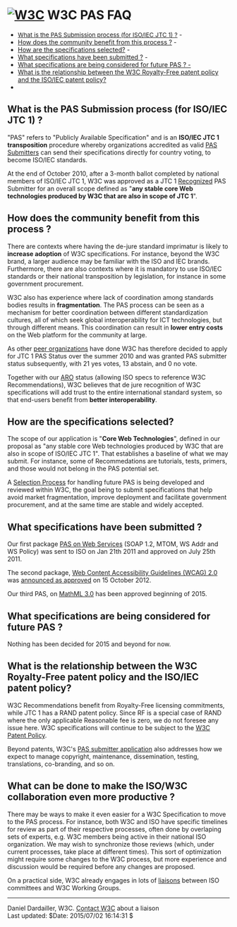 [![W3C](http://www.w3.org/Icons/w3c_home.png)](/) W3C PAS FAQ
=============================================================

-   <span style="font-size: 10pt">[What is the PAS Submission process (for ISO/IEC JTC 1) ?](#L373)</span> -
-   [How does the community benefit from this process ?](#L388) -
-   [How are the specifications selected?](#L416) -
-   [What specifications have been submitted ?](#L430) -
-   [What specifications are being considered for future PAS ? -](#L444)
-   [What is the relationship between the W3C Royalty-Free patent policy and the ISO/IEC patent policy?](#L450)
-   

What is the PAS Submission process (for ISO/IEC JTC 1) ?
--------------------------------------------------------

"PAS" refers to "Publicly Available Specification" and is an **ISO/IEC JTC 1 transposition** procedure whereby organizations accredited as valid [PAS Submitters](http://isotc.iso.org/livelink/livelink?func=ll&objId=8913248&objAction=browse&sort=name) can send their specifications directly for country voting, to become ISO/IEC standards.

At the end of October 2010, after a 3-month ballot completed by national members of ISO/IEC JTC 1, W3C was approved as a JTC 1 [Recognized](http://www.w3.org/2010/03/w3c-pas-submission.html) PAS Submitter for an overall scope defined as "**any stable core Web technologies produced by W3C that are also in scope of JTC 1**".

How does the community benefit from this process ?
--------------------------------------------------

There are contexts where having the de-jure standard imprimatur is likely to **increase adoption** of W3C specifications. For instance, beyond the W3C brand, a larger audience may be familiar with the ISO and IEC brands. Furthermore, there are also contexts where it is mandatory to use ISO/IEC standards or their national transposition by legislation, for instance in some government procurement.

W3C also has experience where lack of coordination among standards bodies results in **fragmentation**. The PAS process can be seen as a mechanism for better coordination between different standardization cultures, all of which seek global interoperability for ICT technologies, but through different means. This coordination can result in **lower entry costs** on the Web platform for the community at large.

As other [peer organizations](http://isotc.iso.org/livelink/livelink?func=ll&objId=2315468&objAction=Open&nexturl=%2Flivelink%2Flivelink%3Ffunc%3Dll%26objId%3D8913248%26objAction%3Dbrowse%26sort%3Dname) have done W3C has therefore decided to apply for JTC 1 PAS Status over the summer 2010 and was granted PAS submitter status subsequently, with 21 yes votes, 13 abstain, and 0 no vote.

Together with our [ARO](http://isotc.iso.org/livelink/livelink/fetch/2000/2122/327993/755080/5860393/Approved_RS_Originator_Organizations_AROs_.html?nodeid=7500268&vernum=0) status (allowing ISO specs to reference W3C Recommendations), W3C believes that de jure recognition of W3C specifications will add trust to the entire international standard system, so that end-users benefit from **better interoperability**.

How are the specifications selected?
------------------------------------

The scope of our application is "**Core Web Technologies**", defined in our proposal as "any stable core Web technologies produced by W3C that are also in scope of ISO/IEC JTC 1". That establishes a baseline of what we may submit. For instance, some of Recommedations are tutorials, tests, primers, and those would not belong in the PAS potential set.

A [Selection Process](http://www.w3.org/2010/07/potential-pas.html) for handling future PAS is being developed and reviewed within W3C, the goal being to submit specifications that help avoid market fragmentation, improve deployment and facilitate government procurement, and at the same time are stable and widely accepted.

What specifications have been submitted ?
-----------------------------------------

Our first package [PAS on Web Services](http://www.w3.org/2010/08/ws-pas.html) (SOAP 1.2, MTOM, WS Addr and WS Policy) was sent to ISO on Jan 21th 2011 and approved on July 25th 2011.

The second package, [Web Content Accessibility Guidelines (WCAG) 2.0](http://www.w3.org/tr/wcag20) was [announced as approved](http://www.w3.org/News/2012#entry-9590) on 15 October 2012.

Our third PAS, on [MathML 3.0](http://www.w3.org/blog/news/archives/4770?pk_campaign=feed&pk_kwd=mathml-3-0-becomes-isoiec-international-standard) has been approved beginning of 2015.

What specifications are being considered for future PAS ?
---------------------------------------------------------

Nothing has been decided for 2015 and beyond for now.

What is the relationship between the W3C Royalty-Free patent policy and the ISO/IEC patent policy?
--------------------------------------------------------------------------------------------------

W3C Recommendations benefit from Royalty-Free licensing commitments, while JTC 1 has a RAND patent policy. Since RF is a special case of RAND where the only applicable Reasonable fee is zero, we do not foresee any issue here. W3C specifications will continue to be subject to the [W3C Patent Policy](http://www.w3.org/Consortium/Patent-Policy-20040205/).

Beyond patents, W3C's [PAS submitter application](http://www.w3.org/2010/03/w3c-pas-submission.html) also addresses how we expect to manage copyright, maintenance, dissemination, testing, translations, co-branding, and so on.

What can be done to make the ISO/W3C collaboration even more productive ?
-------------------------------------------------------------------------

There may be ways to make it even easier for a W3C Specification to move to the PAS process. For instance, both W3C and ISO have specific timelines for review as part of their respective processes, often done by overlaping sets of experts, e.g. W3C members being active in their national ISO organization. We may wish to synchronize those reviews (which, under current processes, take place at different times). This sort of optimization might require some changes to the W3C process, but more experience and discussion would be required before any changes are proposed.

On a practical side, W3C already engages in lots of [liaisons](/2001/11/StdLiaison) between ISO committees and W3C Working Groups.

------------------------------------------------------------------------

Daniel Dardailler, W3C. [Contact W3C](http://www.w3.org/2001/11/StdLiaison.html#contact) about a liaison  
Last updated: $Date: 2015/07/02 16:14:31 $
